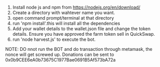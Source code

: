 1. Install node js and npm from https://nodejs.org/en/download/
2. Create a directory with wahtever name you want.
3. open command prompt/terminal at that directory
4. run 'npm install'.this will install all the dependencies
5. Add your wallet details to the wallet.json file and change the token details. Ensure you have approved the farm token sell in QuickSwap.
6. run 'node harvest.js' to execute the bot.


NOTE: DO nnot run the BOT and do transaction through metamask, the nonce will get screwed up.
Donations can be sent to 0x0b9CEE6eA0b73675C1977Bae0691B5Af573bA72a
